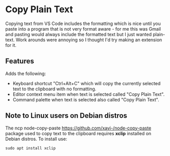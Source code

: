 # Copy Plain Text

Copying text from VS Code includes the formatting which is nice until you paste into a program that is not very format aware - for me this was Gmail and pasting would always include the formatted text but I just wanted plain-text. Work arounds were annoying so I thought I'd try making an extension for it.

## Features

Adds the following:

* Keyboard shortcut "Ctrl+Alt+C" which will copy the currently selected text to the clipboard with no formatting.
* Editor context menu item when text is selected called "Copy Plain Text".
* Command palette when text is selected also called "Copy Plain Text".

## Note to Linux users on Debian distros

The ncp node-copy-paste https://github.com/xavi-/node-copy-paste package used to copy text to the clipboard requires **xclip** installed on Debian distros. To install use:

```
sudo apt install xclip
```
